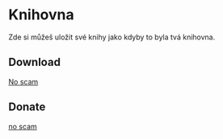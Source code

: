# Knihovna
Zde si můžeš uložit své knihy jako kdyby to byla tvá knihovna.

## Download

[No scam](https://www.twitch.tv)

## Donate

[no scam](https://streamelements.com/flyguncz/tip)

